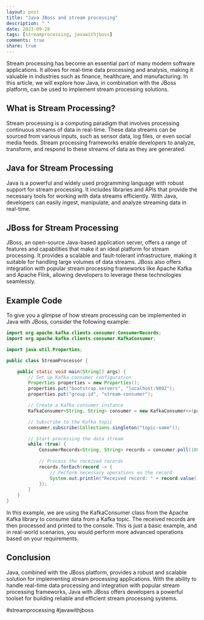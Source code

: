 ```yaml
---
layout: post
title: "Java JBoss and stream processing"
description: " "
date: 2023-09-28
tags: [streamprocessing, javawithjboss]
comments: true
share: true
---
```


Stream processing has become an essential part of many modern software applications. It allows for real-time data processing and analysis, making it valuable in industries such as finance, healthcare, and manufacturing. In this article, we will explore how Java, in combination with the JBoss platform, can be used to implement stream processing solutions.

## What is Stream Processing?

Stream processing is a computing paradigm that involves processing continuous streams of data in real-time. These data streams can be sourced from various inputs, such as sensor data, log files, or even social media feeds. Stream processing frameworks enable developers to analyze, transform, and respond to these streams of data as they are generated.

## Java for Stream Processing

Java is a powerful and widely used programming language with robust support for stream processing. It includes libraries and APIs that provide the necessary tools for working with data streams efficiently. With Java, developers can easily ingest, manipulate, and analyze streaming data in real-time.

## JBoss for Stream Processing

JBoss, an open-source Java-based application server, offers a range of features and capabilities that make it an ideal platform for stream processing. It provides a scalable and fault-tolerant infrastructure, making it suitable for handling large volumes of data streams. JBoss also offers integration with popular stream processing frameworks like Apache Kafka and Apache Flink, allowing developers to leverage these technologies seamlessly.

## Example Code

To give you a glimpse of how stream processing can be implemented in Java with JBoss, consider the following example:

```java
import org.apache.kafka.clients.consumer.ConsumerRecords;
import org.apache.kafka.clients.consumer.KafkaConsumer;

import java.util.Properties;

public class StreamProcessor {

    public static void main(String[] args) {
        // Set up Kafka consumer configuration
        Properties properties = new Properties();
        properties.put("bootstrap.servers", "localhost:9092");
        properties.put("group.id", "stream-consumer");

        // Create a Kafka consumer instance
        KafkaConsumer<String, String> consumer = new KafkaConsumer<>(properties);

        // Subscribe to the Kafka topic
        consumer.subscribe(Collections.singleton("topic-name"));

        // Start processing the data stream
        while (true) {
            ConsumerRecords<String, String> records = consumer.poll(100);
            
            // Process the received records
            records.forEach(record -> {
                // Perform necessary operations on the record
                System.out.println("Received record: " + record.value());
            });
        }
    }
}
```

In this example, we are using the KafkaConsumer class from the Apache Kafka library to consume data from a Kafka topic. The received records are then processed and printed to the console. This is just a basic example, and in real-world scenarios, you would perform more advanced operations based on your requirements.

## Conclusion

Java, combined with the JBoss platform, provides a robust and scalable solution for implementing stream processing applications. With the ability to handle real-time data processing and integration with popular stream processing frameworks, Java with JBoss offers developers a powerful toolset for building reliable and efficient stream processing systems.

#streamprocessing #javawithjboss